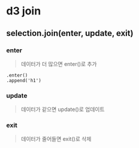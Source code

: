 # d3 join

## selection.join(enter, update, exit)

### enter

> 데이터가 더 많으면 enter()로 추가

```
.enter()
.append('h1')
```

### update

> 데이터가 같으면 update()로 업데이트

### exit

> 데이터가 줄어들면 exit()로 삭제
